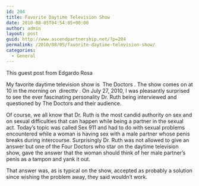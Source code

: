 ```yaml
---
id: 204
title: Favorite Daytime Television Show
date: 2010-08-05T04:54:05+00:00
author: admin
layout: post
guid: http://www.ascendpartnership.net/?p=204
permalink: /2010/08/05/favorite-daytime-television-show/
categories:
  - General
---
```

This guest post from Edgardo Rosa

My favorite daytime television show is &nbsp;The Doctors&nbsp;. The show comes on at 10 in the morning on &nbsp;directtv&nbsp;. On July 27, 2010, I was pleasantly surprised to see the ever fascinating personality Dr. Ruth being interviewed and questioned by The Doctors and their audience.

Of course, we all know that Dr. Ruth is the most candid authority on sex and on sexual difficulties that can happen while being a partner in the sexual act. Today&#8217;s topic was called Sex 911 and had to do with sexual problems encountered while a woman is having sex with a male partner whose penis breaks during intercourse. Surprisingly Dr. Ruth was not allowed to give an answer but one of the Four Doctors who star on the daytime television show, gave the answer that the woman should think of her male partner&#8217;s penis as a tampon and yank it out.

That answer was, as is typical on the show, accepted as probably a solution since wishing the problem away, they said wouldn&#8217;t work.